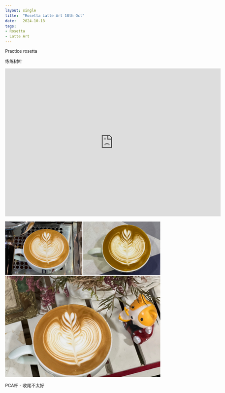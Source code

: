 ```yaml
---
layout: single
title:  "Rosetta Latte Art 18th Oct"
date:   2024-10-18
tags:
- Rosetta
- Latte Art
---
```



Practice rosetta

练练树叶


<div class="embed-container">
  <iframe
      src="https://www.youtube.com/embed/hC8Pn5_sPJ8"
      width="700"
      height="480"
      frameborder="0"
      allowfullscreen="true">
  </iframe>
</div>



![](/assets/img/2024/10/18/2F30287C-3904-4CC7-B9C3-C53A83EE3133.JPG)



PCA杯 - 收尾不太好
